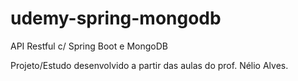 # udemy-spring-mongodb
API Restful c/ Spring Boot e MongoDB

Projeto/Estudo desenvolvido a partir das aulas do prof. Nélio Alves.
